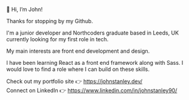 👋 Hi, I’m John! 

Thanks for stopping by my Github.

I'm a junior developer and Northcoders graduate based in Leeds, UK currently looking for my first role in tech.

My main interests are front end development and design. 

I have been learning React as a front end framework along with Sass. I would love to find a role where I can build on these skills.

Check out my portfolio site 👉 https://johnstanley.dev/ <br>
Connect on LinkedIn 👉  https://www.linkedin.com/in/johnstanley90/ 

<!---
JuanBorracho/JuanBorracho is a ✨ special ✨ repository because its `README.md` (this file) appears on your GitHub profile.
You can click the Preview link to take a look at your changes.
--->
